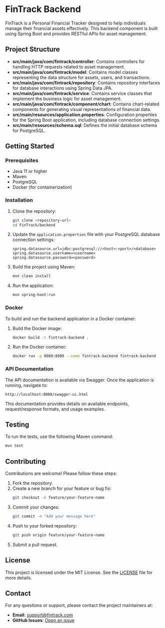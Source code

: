 # FinTrack Backend

FinTrack is a Personal Financial Tracker designed to help individuals manage their financial assets effectively. This backend component is built using Spring Boot and provides RESTful APIs for asset management.

## Project Structure

- **src/main/java/com/fintrack/controller**: Contains controllers for handling HTTP requests related to asset management.
- **src/main/java/com/fintrack/model**: Contains model classes representing the data structure for assets, users, and transactions.
- **src/main/java/com/fintrack/repository**: Contains repository interfaces for database interactions using Spring Data JPA.
- **src/main/java/com/fintrack/service**: Contains service classes that implement the business logic for asset management.
- **src/main/java/com/fintrack/component/chart**: Contains chart-related components for generating visual representations of financial data.
- **src/main/resources/application.properties**: Configuration properties for the Spring Boot application, including database connection settings.
- **src/main/resources/schema.sql**: Defines the initial database schema for PostgreSQL.

## Getting Started

### Prerequisites

- Java 11 or higher
- Maven
- PostgreSQL
- Docker (for containerization)

### Installation

1. Clone the repository:
   ```bash
   git clone <repository-url>
   cd FinTrack/backend
   ```

2. Update the `application.properties` file with your PostgreSQL database connection settings:
   ```properties
   spring.datasource.url=jdbc:postgresql://<host>:<port>/<database>
   spring.datasource.username=<username>
   spring.datasource.password=<password>
   ```

3. Build the project using Maven:
   ```bash
   mvn clean install
   ```

4. Run the application:
   ```bash
   mvn spring-boot:run
   ```

### Docker

To build and run the backend application in a Docker container:

1. Build the Docker image:
   ```bash
   docker build -t fintrack-backend .
   ```

2. Run the Docker container:
   ```bash
   docker run -p 8080:8080 --name fintrack-backend fintrack-backend
   ```

### API Documentation

The API documentation is available via Swagger. Once the application is running, navigate to:
```
http://localhost:8080/swagger-ui.html
```

This documentation provides details on available endpoints, request/response formats, and usage examples.

## Testing

To run the tests, use the following Maven command:
```bash
mvn test
```

## Contributing

Contributions are welcome! Please follow these steps:

1. Fork the repository.
2. Create a new branch for your feature or bug fix:
   ```bash
   git checkout -b feature/your-feature-name
   ```
3. Commit your changes:
   ```bash
   git commit -m "Add your message here"
   ```
4. Push to your forked repository:
   ```bash
   git push origin feature/your-feature-name
   ```
5. Submit a pull request.

## License

This project is licensed under the MIT License. See the [LICENSE](LICENSE) file for more details.

## Contact

For any questions or support, please contact the project maintainers at:
- **Email**: support@fintrack.com
- **GitHub Issues**: [Open an issue](https://github.com/<repository-url>/issues)
